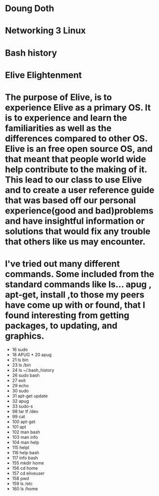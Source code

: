 # Doung Doth
# Networking 3 Linux
# Bash history 
# Elive Elightenment

# The purpose of Elive, is to experience Elive as a primary OS. It is to experience and learn the familiarities as well as the differences compared to other OS. Elive is an free open source OS, and that meant that people world wide help contribute to the making of it. This lead to our class to use Elive and to create a user reference guide that was based off our personal experience(good and bad)problems and have insightful information or solutions that would fix any trouble that others like us may encounter.

# I've tried out many different commands. Some included from the standard commands like ls... apug , apt-get, install ,to those my peers have come up with or found, that I found interesting from getting packages, to updating, and graphics.

* 16  sudo
* 18  APUG * 20  apug
 *   21  ls bin
 *   23  ls /bin
 *   24  ls ~/.bash_history
 *   26  sudo bash
 *   27  exit
   * 29  echo
   * 30  sudo
   * 31  apt-get update
   * 32  apug
   * 33  sudo-s
   * 98  tar tf /dev
   * 99  cat
  * 100  apt-get
  * 101  apt
  * 102  man bash
  * 103  man info
  * 104  man help
  * 115  helpl
 *  116  help bash
 *  117  info bash
 *  155  mkdir home
  * 156  cd home
 *  157  cd eliveuser
  * 158  pwd
  * 159  ls /etc
  * 160  ls /home
